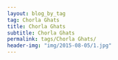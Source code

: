 ```yaml
---
layout: blog_by_tag
tag: Chorla Ghats
title: Chorla Ghats
subtitle: Chorla Ghats
permalink: tags/Chorla Ghats/
header-img: "img/2015-08-05/1.jpg"
---
```

